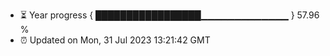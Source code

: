 - ⏳ Year progress { █████████████████▁▁▁▁▁▁▁▁▁▁▁▁▁ } 57.96 %
- ⏰ Updated on Mon, 31 Jul 2023 13:21:42 GMT

